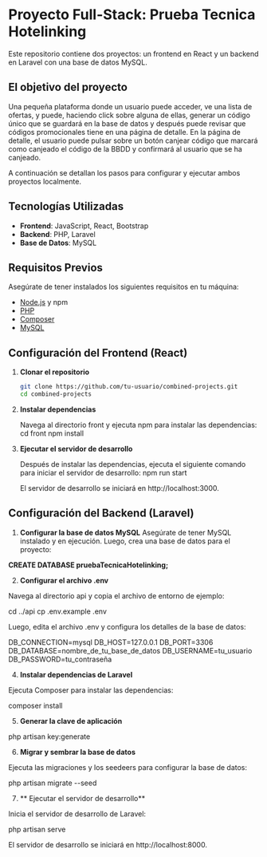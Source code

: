 # Proyecto Full-Stack: Prueba Tecnica Hotelinking

Este repositorio contiene dos proyectos: un frontend en React y un backend en Laravel con una base de datos MySQL.

## El objetivo del proyecto

Una pequeña plataforma donde un usuario puede acceder, ve una lista de ofertas, y puede,
haciendo click sobre alguna de ellas, generar un código único que se guardará en la base
de datos y después puede revisar que códigos promocionales tiene en una página de
detalle. En la página de detalle, el usuario puede pulsar sobre un botón canjear código que
marcará como canjeado el código de la BBDD y confirmará al usuario que se ha canjeado.

A continuación se detallan los pasos para configurar y ejecutar ambos proyectos localmente.

## Tecnologías Utilizadas

- **Frontend**: JavaScript, React, Bootstrap
- **Backend**: PHP, Laravel
- **Base de Datos**: MySQL

## Requisitos Previos

Asegúrate de tener instalados los siguientes requisitos en tu máquina:

- [Node.js](https://nodejs.org/) y npm
- [PHP](https://www.php.net/)
- [Composer](https://getcomposer.org/)
- [MySQL](https://www.mysql.com/)

## Configuración del Frontend (React)

1. **Clonar el repositorio**

   ```bash
   git clone https://github.com/tu-usuario/combined-projects.git
   cd combined-projects

   ```

2. **Instalar dependencias**

   Navega al directorio front y ejecuta npm para instalar las dependencias:
   cd front
   npm install

3. **Ejecutar el servidor de desarrollo**

   Después de instalar las dependencias, ejecuta el siguiente comando para iniciar el servidor de desarrollo:
   npm run start

   El servidor de desarrollo se iniciará en http://localhost:3000.

## Configuración del Backend (Laravel)

1.  **Configurar la base de datos MySQL**
    Asegúrate de tener MySQL instalado y en ejecución. Luego, crea una base de datos para el proyecto:

**CREATE DATABASE pruebaTecnicaHotelinking;**

2. **Configurar el archivo .env**

Navega al directorio api y copia el archivo de entorno de ejemplo:

cd ../api
cp .env.example .env

Luego, edita el archivo .env y configura los detalles de la base de datos:

DB_CONNECTION=mysql
DB_HOST=127.0.0.1
DB_PORT=3306
DB_DATABASE=nombre_de_tu_base_de_datos
DB_USERNAME=tu_usuario
DB_PASSWORD=tu_contraseña

4. **Instalar dependencias de Laravel**

Ejecuta Composer para instalar las dependencias:

composer install

5. **Generar la clave de aplicación**

php artisan key:generate

6. **Migrar y sembrar la base de datos**

Ejecuta las migraciones y los seedeers para configurar la base de datos:

php artisan migrate --seed

7. ** Ejecutar el servidor de desarrollo**

Inicia el servidor de desarrollo de Laravel:

php artisan serve

El servidor de desarrollo se iniciará en http://localhost:8000.
